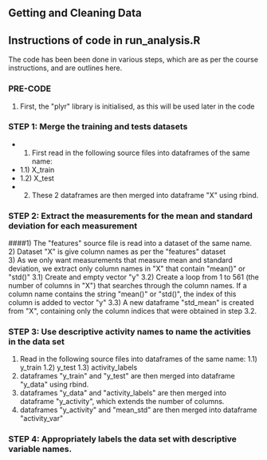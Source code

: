 ## Getting and Cleaning Data
## Instructions of code in run_analysis.R

The code has been been done in various steps, which are as per the course instructions, and are outlines here.

### PRE-CODE

1) First, the "plyr" library is initialised, as this will be used later in the code

### STEP 1: Merge the training and tests datasets

* 1) First read in the following source files into dataframes of the same name:
*	1.1) X_train
*	1.2) X_test
* 2) These 2 dataframes are then merged into dataframe "X" using rbind.

### STEP 2: Extract the measurements for the mean and standard deviation for each measurement

####1) The "features" source file is read into a dataset of the same name.
2) Dataset "X" is give column names as per the "features" dataset <br/>
3) As we only want measurements that measure mean and standard deviation, we extract only column names in "X" that contain "mean()" or "std()"
	3.1) Create and empty vector "y"
	3.2) Create a loop from 1 to 561 (the number of columns in "X") that searches through the column names.
		 If a column name contains the string "mean()" or "std()", the index of this column is added to vector "y"
	3.3) A new dataframe "std_mean" is created from "X", containing only the column indices that were obtained in step 3.2.

### STEP 3: Use descriptive activity names to name the activities in the data set

1) Read in the following source files into dataframes of the same name:
	1.1) y_train
	1.2) y_test
	1.3) activity_labels
2) dataframes "y_train" and "y_test" are then merged into dataframe "y_data" using rbind.
3) dataframes "y_data" and "activity_labels" are then merged into dataframe "y_activity", which extends the number of columns.
4) dataframes "y_activity" and "mean_std" are then merged into  dataframe "activity_var"

### STEP 4: Appropriately labels the data set with descriptive variable names. 


